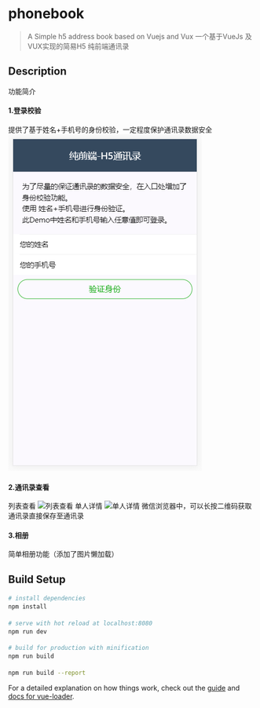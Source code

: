 # phonebook

> A Simple h5 address book based on Vuejs and Vux
> 一个基于VueJs 及 VUX实现的简易H5 纯前端通讯录

## Description
功能简介

#### 1.登录校验
提供了基于姓名+手机号的身份校验，一定程度保护通讯录数据安全
![身份验证](images/20190611232808.png)
#### 2.通讯录查看
列表查看
![列表查看](http://md-pics.oss-cn-beijing.aliyuncs.com/github/20190611232827.png)
单人详情
![单人详情](http://md-pics.oss-cn-beijing.aliyuncs.com/github/20190611232848.png)
微信浏览器中，可以长按二维码获取通讯录直接保存至通讯录

#### 3.相册
简单相册功能（添加了图片懒加载）

## Build Setup

``` bash
# install dependencies
npm install

# serve with hot reload at localhost:8080
npm run dev

# build for production with minification
npm run build

npm run build --report
```

For a detailed explanation on how things work, check out the [guide](http://vuejs-templates.github.io/webpack/) and [docs for vue-loader](http://vuejs.github.io/vue-loader).
